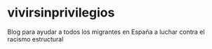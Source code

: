 # vivirsinprivilegios

Blog para ayudar a todos los migrantes en España a luchar contra el racismo estructural
